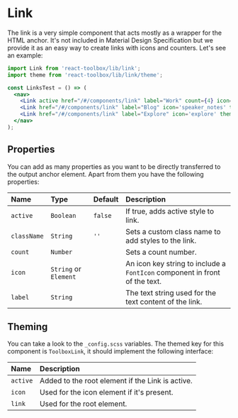 # Link

The link is a very simple component that acts mostly as a wrapper for the HTML anchor. It's not included in Material Design Specification but we provide it as an easy way to create links with icons and counters. Let's see an example:

<!-- example -->
```jsx
import Link from 'react-toolbox/lib/link';
import theme from 'react-toolbox/lib/link/theme';

const LinksTest = () => (
  <nav>
    <Link active href="/#/components/link" label="Work" count={4} icon='business' theme={theme} />
    <Link href="/#/components/link" label="Blog" icon='speaker_notes' theme={theme} />
    <Link href="/#/components/link" label="Explore" icon='explore' theme={theme} />
  </nav>
);
```

## Properties

You can add as many properties as you want to be directly transferred to the output anchor element. Apart from them you have the following properties:

| Name            | Type                  | Default         | Description|
|:-----|:-----|:-----|:-----|
| `active`        | `Boolean`             | `false`         | If true, adds active style to link.|
| `className`     | `String`              | `''`            | Sets a custom class name to add styles to the link.|
| `count`         | `Number`              |                 | Sets a count number.|
| `icon`          | `String` or `Element` |                 | An icon key string to include a `FontIcon` component in front of the text.|
| `label`         | `String`              |                 | The text string used for the text content of the link.|

## Theming

You can take a look to the `_config.scss` variables. The themed key for this component is `ToolboxLink`, it should implement the following interface:

| Name     | Description|
|:---------|:-----------|
| `active` | Added to the root element if the Link is active.|
| `icon`  | Used for the icon element if it's present.|
| `link`   | Used for the root element.|
